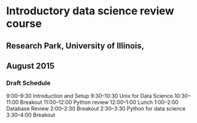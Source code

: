 # Introductory data science review course
## Research Park, University of Illinois, 
##  August 2015

### Draft Schedule
9:00–9:30 Introduction and Setup
9:30–10:30 Unix for Data Science
10:30–11:00 Breakout
11:00–12:00 Python review
12:00–1:00 Lunch
1:00–2:00 Database Review
2:00–2:30 Breakout
2:30–3:30 Python for data science
3:30–4:00 Breakout
